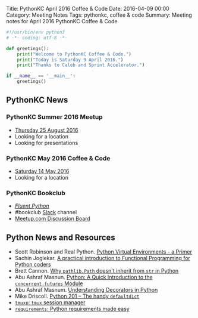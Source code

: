 Title: PythonKC April 2016 Coffee & Code
Date: 2016-04-09 00:00
Category: Meeting Notes
Tags: pythonkc, coffee & code
Summary: Meeting notes for April 2016 PythonKC Coffee & Code

```python
#!/usr/bin/env python3
# -*- coding: utf-8 -*-

def greetings():
    print("Welcome to PythonKC Coffee & Code.")
    print("Today is Saturday 9 April 2016.")
    print("Thanks to Caleb and Sprint Accelerator.")

if __name__ == '__main__':
    greetings()
```
## PythonKC News

### PythonKC Summer 2016 Meetup
* [Thursday 25 August 2016](http://www.meetup.com/pythonkc/events/xgjdhlyvlbhc/)
* Looking for a location
* Looking for presentations

### PythonKC May 2016 Coffee & Code
* [Saturday 14 May 2016](http://www.meetup.com/pythonkc/events/rdwqhlyvhbsb/)
* Looking for a location

### PythonKC Bookclub
* [_Fluent Python_](http://shop.oreilly.com/product/0636920032519.do)
* \#bookclub [Slack](https://pykc-slackipy.herokuapp.com/) channel
* [Meetup.com Discussion Board](http://www.meetup.com/pythonkc/messages/boards/thread/49656306)

## Python News and Resources
* Scott Robinson and Real Python. [Python Virtual Environments - a Primer](https://realpython.com/blog/python/python-virtual-environments-a-primer/)
* Sachin Joglekar. [A practical introduction to Functional Programming for Python coders](https://codesachin.wordpress.com/2016/04/03/a-practical-introduction-to-functional-programming-for-python-coders/)
* Brett Cannon. [Why `pathlib.Path` doesn't inherit from `str` in Python](http://www.snarky.ca/why-pathlib-path-doesn-t-inherit-from-str)
* Abu Ashraf Masnun. [Python: A Quick Introduction to the `concurrent.futures` Module](http://masnun.com/2016/03/29/python-a-quick-introduction-to-the-concurrent-futures-module.html)
* Abu Ashraf Masnum. [Understanding Decorators in Python](http://masnun.com/2016/04/03/understanding-decorators-in-python.html)
* Mike Driscoll. [Python 201 – The handy `defaultdict`](http://www.blog.pythonlibrary.org/2016/03/23/python-201-the-handy-defaultdict/)
* [`tmuxp`: `tmux` session manager](http://tmuxp.readthedocs.org/en/latest/)
* [`requirements`: Python requirements made easy](https://github.com/socketubs/requirements)
